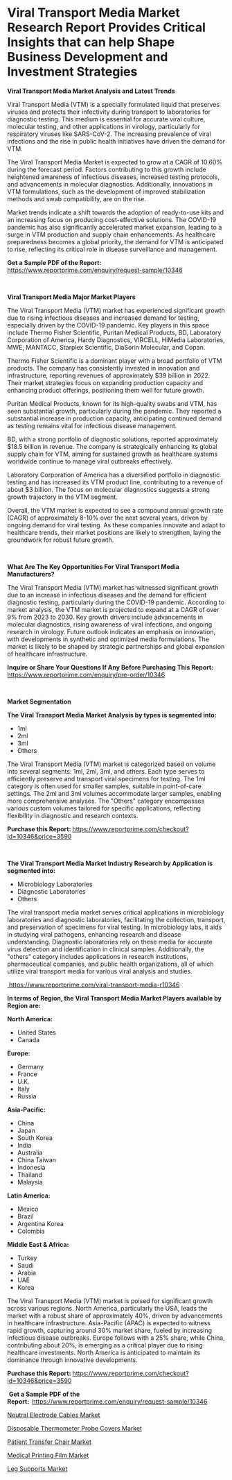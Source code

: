 <p><h1>Viral Transport Media Market Research Report Provides Critical Insights that can help Shape Business Development and Investment Strategies</h1></p><p><strong>Viral Transport Media Market Analysis and Latest Trends</strong></p>
<p><p>Viral Transport Media (VTM) is a specially formulated liquid that preserves viruses and protects their infectivity during transport to laboratories for diagnostic testing. This medium is essential for accurate viral culture, molecular testing, and other applications in virology, particularly for respiratory viruses like SARS-CoV-2. The increasing prevalence of viral infections and the rise in public health initiatives have driven the demand for VTM.</p><p>The Viral Transport Media Market is expected to grow at a CAGR of 10.60% during the forecast period. Factors contributing to this growth include heightened awareness of infectious diseases, increased testing protocols, and advancements in molecular diagnostics. Additionally, innovations in VTM formulations, such as the development of improved stabilization methods and swab compatibility, are on the rise. </p><p>Market trends indicate a shift towards the adoption of ready-to-use kits and an increasing focus on producing cost-effective solutions. The COVID-19 pandemic has also significantly accelerated market expansion, leading to a surge in VTM production and supply chain enhancements. As healthcare preparedness becomes a global priority, the demand for VTM is anticipated to rise, reflecting its critical role in disease surveillance and management.</p></p>
<p><strong>Get a Sample PDF of the Report:&nbsp;</strong> <a href="https://www.reportprime.com/enquiry/request-sample/10346?utm_campaign=1131&utm_medium=2&utm_source=Github&utm_content=ia&utm_term=20032025&utm_id=viral-transport-media">https://www.reportprime.com/enquiry/request-sample/10346</a></p>
<p>&nbsp;</p>
<p><strong>Viral Transport Media Major Market Players</strong></p>
<p><p>The Viral Transport Media (VTM) market has experienced significant growth due to rising infectious diseases and increased demand for testing, especially driven by the COVID-19 pandemic. Key players in this space include Thermo Fisher Scientific, Puritan Medical Products, BD, Laboratory Corporation of America, Hardy Diagnostics, VIRCELL, HiMedia Laboratories, MWE, MANTACC, Starplex Scientific, DiaSorin Molecular, and Copan.</p><p>Thermo Fisher Scientific is a dominant player with a broad portfolio of VTM products. The company has consistently invested in innovation and infrastructure, reporting revenues of approximately $39 billion in 2022. Their market strategies focus on expanding production capacity and enhancing product offerings, positioning them well for future growth.</p><p>Puritan Medical Products, known for its high-quality swabs and VTM, has seen substantial growth, particularly during the pandemic. They reported a substantial increase in production capacity, anticipating continued demand as testing remains vital for infectious disease management. </p><p>BD, with a strong portfolio of diagnostic solutions, reported approximately $18.5 billion in revenue. The company is strategically enhancing its global supply chain for VTM, aiming for sustained growth as healthcare systems worldwide continue to manage viral outbreaks effectively.</p><p>Laboratory Corporation of America has a diversified portfolio in diagnostic testing and has increased its VTM product line, contributing to a revenue of about $3 billion. The focus on molecular diagnostics suggests a strong growth trajectory in the VTM segment.</p><p>Overall, the VTM market is expected to see a compound annual growth rate (CAGR) of approximately 8-10% over the next several years, driven by ongoing demand for viral testing. As these companies innovate and adapt to healthcare trends, their market positions are likely to strengthen, laying the groundwork for robust future growth.</p></p>
<p>&nbsp;</p>
<p><strong>What Are The Key Opportunities For Viral Transport Media Manufacturers?</strong></p>
<p><p>The Viral Transport Media (VTM) market has witnessed significant growth due to an increase in infectious diseases and the demand for efficient diagnostic testing, particularly during the COVID-19 pandemic. According to market analysis, the VTM market is projected to expand at a CAGR of over 9% from 2023 to 2030. Key growth drivers include advancements in molecular diagnostics, rising awareness of viral infections, and ongoing research in virology. Future outlook indicates an emphasis on innovation, with developments in synthetic and optimized media formulations. The market is likely to be shaped by strategic partnerships and global expansion of healthcare infrastructure.</p></p>
<p><strong>Inquire or Share Your Questions If Any Before Purchasing This Report:</strong> <a href="https://www.reportprime.com/enquiry/pre-order/10346?utm_campaign=1131&utm_medium=2&utm_source=Github&utm_content=ia&utm_term=20032025&utm_id=viral-transport-media">https://www.reportprime.com/enquiry/pre-order/10346</a></p>
<p>&nbsp;</p>
<p><strong>Market Segmentation</strong></p>
<p><strong>The Viral Transport Media Market Analysis by types is segmented into:</strong></p>
<p><ul><li>1ml</li><li>2ml</li><li>3ml</li><li>Others</li></ul></p>
<p><p>The Viral Transport Media (VTM) market is categorized based on volume into several segments: 1ml, 2ml, 3ml, and others. Each type serves to efficiently preserve and transport viral specimens for testing. The 1ml category is often used for smaller samples, suitable in point-of-care settings. The 2ml and 3ml volumes accommodate larger samples, enabling more comprehensive analyses. The "Others" category encompasses various custom volumes tailored for specific applications, reflecting flexibility in diagnostic and research contexts.</p></p>
<p><strong>Purchase this Report:&nbsp;</strong><a href="https://www.reportprime.com/checkout?id=10346&price=3590&utm_campaign=1131&utm_medium=2&utm_source=Github&utm_content=ia&utm_term=20032025&utm_id=viral-transport-media">https://www.reportprime.com/checkout?id=10346&price=3590</a></p>
<p>&nbsp;</p>
<p><strong>The Viral Transport Media Market Industry Research by Application is segmented into:</strong></p>
<p><ul><li>Microbiology Laboratories</li><li>Diagnostic Laboratories</li><li>Others</li></ul></p>
<p><p>The viral transport media market serves critical applications in microbiology laboratories and diagnostic laboratories, facilitating the collection, transport, and preservation of specimens for viral testing. In microbiology labs, it aids in studying viral pathogens, enhancing research and disease understanding. Diagnostic laboratories rely on these media for accurate virus detection and identification in clinical samples. Additionally, the "others" category includes applications in research institutions, pharmaceutical companies, and public health organizations, all of which utilize viral transport media for various viral analysis and studies.</p></p>
<p><a href="https://www.reportprime.com/viral-transport-media-r10346?utm_campaign=1131&utm_medium=2&utm_source=Github&utm_content=ia&utm_term=20032025&utm_id=viral-transport-media">&nbsp;https://www.reportprime.com/viral-transport-media-r10346</a></p>
<p><strong>In terms of Region, the Viral Transport Media Market Players available by Region are:</strong></p>
<p>
    <p> <strong> North America: </strong>
        <ul>
            <li>United States</li>
            <li>Canada</li>
        </ul>
        </p> 
    <p> <strong> Europe: </strong>
        <ul>
            <li>Germany</li>
            <li>France</li>
            <li>U.K.</li>
            <li>Italy</li>
            <li>Russia</li>
        </ul>
        </p> 
    <p> <strong> Asia-Pacific: </strong>
        <ul>
            <li>China</li>
            <li>Japan</li>
            <li>South Korea</li>
            <li>India</li>
            <li>Australia</li>
            <li>China Taiwan</li>
            <li>Indonesia</li>
            <li>Thailand</li>
            <li>Malaysia</li>
        </ul>
        </p> 
    <p> <strong> Latin America: </strong>
        <ul>
            <li>Mexico</li>
            <li>Brazil</li>
            <li>Argentina Korea</li>
            <li>Colombia</li>
        </ul>
        </p> 
    <p> <strong> Middle East & Africa: </strong>
        <ul>
            <li>Turkey</li>
            <li>Saudi</li>
            <li>Arabia</li>
            <li>UAE</li>
            <li>Korea</li>
        </ul>
    </p>
    </p>
<p><p>The Viral Transport Media (VTM) market is poised for significant growth across various regions. North America, particularly the USA, leads the market with a robust share of approximately 40%, driven by advancements in healthcare infrastructure. Asia-Pacific (APAC) is expected to witness rapid growth, capturing around 30% market share, fueled by increasing infectious disease outbreaks. Europe follows with a 25% share, while China, contributing about 20%, is emerging as a critical player due to rising healthcare investments. North America is anticipated to maintain its dominance through innovative developments.</p></p>
<p><strong>Purchase this Report: </strong><a href="https://www.reportprime.com/checkout?id=10346&price=3590&utm_campaign=1131&utm_medium=2&utm_source=Github&utm_content=ia&utm_term=20032025&utm_id=viral-transport-media">https://www.reportprime.com/checkout?id=10346&price=3590</a></p>
<p>&nbsp;<strong>Get a Sample PDF of the Report:&nbsp;&nbsp;</strong><a href="https://www.reportprime.com/enquiry/request-sample/10346?utm_campaign=1131&utm_medium=2&utm_source=Github&utm_content=ia&utm_term=20032025&utm_id=viral-transport-media">https://www.reportprime.com/enquiry/request-sample/10346</a></p>
<p><strong></strong></p>
<p><p><a href="https://github.com/borknyberg/Market-Research-Report-List-1/blob/main/neutral-electrode-cables-market.md?utm_campaign=1131&utm_medium=2&utm_source=Github&utm_content=ia&utm_term=20032025&utm_id=viral-transport-media">Neutral Electrode Cables Market</a></p><p><a href="https://github.com/puhakhommabh/Market-Research-Report-List-1/blob/main/disposable-thermometer-probe-covers-market.md?utm_campaign=1131&utm_medium=2&utm_source=Github&utm_content=ia&utm_term=20032025&utm_id=viral-transport-media">Disposable Thermometer Probe Covers Market</a></p><p><a href="https://github.com/ozolsgasko02/Market-Research-Report-List-1/blob/main/patient-transfer-chair-market.md?utm_campaign=1131&utm_medium=2&utm_source=Github&utm_content=ia&utm_term=20032025&utm_id=viral-transport-media">Patient Transfer Chair Market</a></p><p><a href="https://github.com/mynaoanes/Market-Research-Report-List-1/blob/main/medical-printing-film-market.md?utm_campaign=1131&utm_medium=2&utm_source=Github&utm_content=ia&utm_term=20032025&utm_id=viral-transport-media">Medical Printing Film Market</a></p><p><a href="https://github.com/joubehobock75/Market-Research-Report-List-1/blob/main/leg-supports-market.md?utm_campaign=1131&utm_medium=2&utm_source=Github&utm_content=ia&utm_term=20032025&utm_id=viral-transport-media">Leg Supports Market</a></p></p>